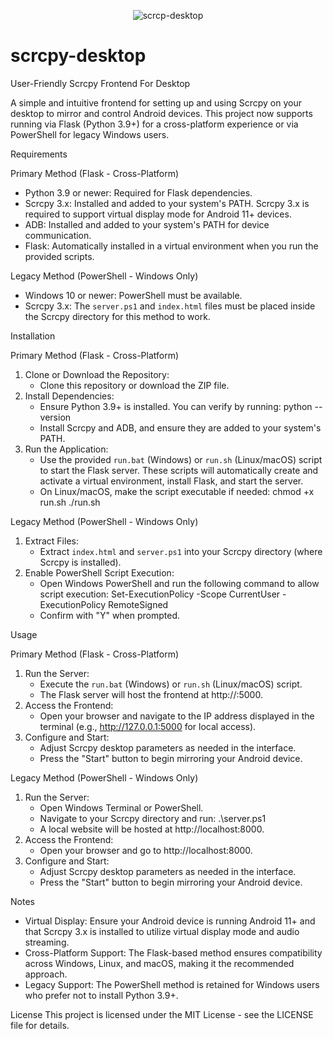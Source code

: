 
<div align="center">

![scrcp-desktop](https://github.com/user-attachments/assets/747cac8e-9635-46d2-bbe1-3d6c04bfeb0a)

</div>

# scrcpy-desktop

User-Friendly Scrcpy Frontend For Desktop

A simple and intuitive frontend for setting up and using Scrcpy on your desktop to mirror and control Android devices. This project now supports running via Flask (Python 3.9+) for a cross-platform experience or via PowerShell for legacy Windows users.

Requirements

Primary Method (Flask - Cross-Platform)
- Python 3.9 or newer: Required for Flask dependencies.
- Scrcpy 3.x: Installed and added to your system's PATH. Scrcpy 3.x is required to support virtual display mode for Android 11+ devices.
- ADB: Installed and added to your system's PATH for device communication.
- Flask: Automatically installed in a virtual environment when you run the provided scripts.

Legacy Method (PowerShell - Windows Only)
- Windows 10 or newer: PowerShell must be available.
- Scrcpy 3.x: The `server.ps1` and `index.html` files must be placed inside the Scrcpy directory for this method to work.

Installation

Primary Method (Flask - Cross-Platform)
1. Clone or Download the Repository:
   - Clone this repository or download the ZIP file.
2. Install Dependencies:
   - Ensure Python 3.9+ is installed. You can verify by running:
     python --version
   - Install Scrcpy and ADB, and ensure they are added to your system's PATH.
3. Run the Application:
   - Use the provided `run.bat` (Windows) or `run.sh` (Linux/macOS) script to start the Flask server. These scripts will automatically create and activate a virtual environment, install Flask, and start the server.
   - On Linux/macOS, make the script executable if needed:
     chmod +x run.sh
     ./run.sh

Legacy Method (PowerShell - Windows Only)
1. Extract Files:
   - Extract `index.html` and `server.ps1` into your Scrcpy directory (where Scrcpy is installed).
2. Enable PowerShell Script Execution:
   - Open Windows PowerShell and run the following command to allow script execution:
     Set-ExecutionPolicy -Scope CurrentUser -ExecutionPolicy RemoteSigned
   - Confirm with "Y" when prompted.

Usage

Primary Method (Flask - Cross-Platform)
1. Run the Server:
   - Execute the `run.bat` (Windows) or `run.sh` (Linux/macOS) script.
   - The Flask server will host the frontend at http://<your-ip>:5000.
2. Access the Frontend:
   - Open your browser and navigate to the IP address displayed in the terminal (e.g., http://127.0.0.1:5000 for local access).
3. Configure and Start:
   - Adjust Scrcpy desktop parameters as needed in the interface.
   - Press the "Start" button to begin mirroring your Android device.

Legacy Method (PowerShell - Windows Only)
1. Run the Server:
   - Open Windows Terminal or PowerShell.
   - Navigate to your Scrcpy directory and run:
     .\server.ps1
   - A local website will be hosted at http://localhost:8000.
2. Access the Frontend:
   - Open your browser and go to http://localhost:8000.
3. Configure and Start:
   - Adjust Scrcpy desktop parameters as needed in the interface.
   - Press the "Start" button to begin mirroring your Android device.

Notes
- Virtual Display: Ensure your Android device is running Android 11+ and that Scrcpy 3.x is installed to utilize virtual display mode and audio streaming.
- Cross-Platform Support: The Flask-based method ensures compatibility across Windows, Linux, and macOS, making it the recommended approach.
- Legacy Support: The PowerShell method is retained for Windows users who prefer not to install Python 3.9+.

License
This project is licensed under the MIT License - see the LICENSE file for details.
